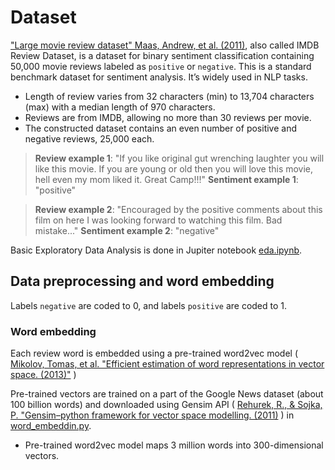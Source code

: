 # Dataset
["Large movie review dataset" Maas, Andrew, et al. (2011)](https://ai.stanford.edu/~amaas/data/sentiment/), also called IMDB Review Dataset, is a dataset for binary sentiment classification containing 50,000 movie reviews labeled as `positive` or `negative`. This is a standard benchmark dataset for sentiment analysis. It’s widely used in NLP tasks.

* Length of review varies from 32 characters (min) to 13,704 characters (max) with a median length of 970 characters.  
* Reviews are from IMDB, allowing no more than 30 reviews per movie.
* The constructed dataset contains an even number of positive and negative reviews, 25,000 each.

> **Review example 1**: "If you like original gut wrenching laughter you will like this movie. If you are young or old then you will love this movie, hell even my mom liked it. Great Camp!!!"
**Sentiment example 1**: "positive"


> **Review example 2**: "Encouraged by the positive comments about this film on here I was looking forward to watching this film. Bad mistake..."
**Sentiment example 2**: "negative"

Basic Exploratory Data Analysis is done in Jupiter notebook [eda.ipynb]().

## Data preprocessing and word embedding
Labels `negative` are coded to $0$, and labels `positive` are coded to $1$.

### Word embedding
Each review word is embedded using a pre-trained word2vec model ( [Mikolov, Tomas, et al. "Efficient estimation of word representations in vector space. (2013)"](https://arxiv.org/abs/1301.3781) )

Pre-trained vectors are trained on a part of the Google News dataset (about 100 billion words) and downloaded using Gensim API ( [Rehurek, R., & Sojka, P. "Gensim–python framework for vector space modelling. (2011)](https://radimrehurek.com/gensim/intro.html) ) in [word_embeddin.py]().
* Pre-trained word2vec model maps 3 million words into 300-dimensional vectors.




